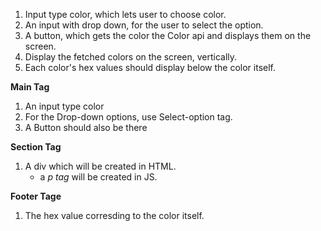 <!-- Requirements -->

1. Input type color, which lets user to choose color.
2. An input with drop down, for the user to select the option.
3. A button, which gets the color the Color api and displays them on the screen.
4. Display the fetched colors on the screen, vertically.
5. Each color's hex values should display below the color itself.

<!-- HTML Breakdown -->

**Main Tag**

1. An input type color
2. For the Drop-down options, use Select-option tag.
3. A Button should also be there

**Section Tag**

1. A div which will be created in HTML.
   - a _p tag_ will be created in JS.

**Footer Tage**

1. The hex value corresding to the color itself.
